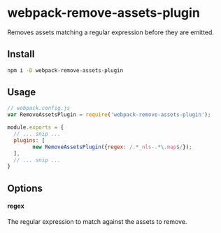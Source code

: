 # webpack-remove-assets-plugin

Removes assets matching a regular expression before they are emitted.

## Install

```bash
npm i -D webpack-remove-assets-plugin
```
## Usage

```javascript
// webpack.config.js
var RemoveAssetsPlugin = require('webpack-remove-assets-plugin');

module.exports = {
  // ... snip ...
  plugins: [
		new RemoveAssetsPlugin({regex: /.*_nls-.*\.map$/});
  ],
  // ... snip ...
}
```
## Options

#### regex

The regular expression to match against the assets to remove.
